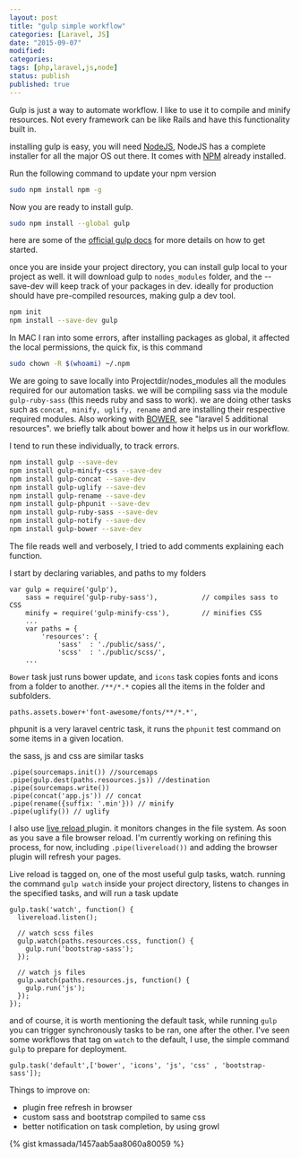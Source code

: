 ```yaml
---
layout: post
title: "gulp simple workflow"
categories: [Laravel, JS]
date: "2015-09-07"
modified:
categories:
tags: [php,laravel,js,node]
status: publish
published: true
---
```


Gulp is just a way to automate workflow. I like to use it to compile and minify resources. Not every framework can be like Rails and have this functionality built in.

installing gulp is easy, you will need [NodeJS](https://nodejs.org/en/), NodeJS has a complete installer for all the major OS out there. It comes with [NPM](https://www.npmjs.com) already installed.

Run the following command to update your npm version

```bash
sudo npm install npm -g
```

Now you are ready to install gulp.

```bash
sudo npm install --global gulp
```

here are some of the [official gulp docs](https://github.com/gulpjs/gulp/tree/master/docs) for more details on how to get started.

once you are inside your project directory, you can install gulp local to your project as well. it will download gulp to `nodes_modules` folder, and the --save-dev will keep track of your packages  in dev. ideally for production should have pre-compiled resources, making gulp a dev tool.

```bash
npm init
npm install --save-dev gulp
```

In MAC I ran into some errors, after installing packages as global, it affected the local permissions, the quick fix, is this command

```bash
sudo chown -R $(whoami) ~/.npm
```

We are going to save locally into Projectdir/nodes_modules all the modules required for our automation tasks. we will be compiling sass via the module `gulp-ruby-sass` (this needs ruby and sass to work). we are doing other tasks such as `concat, minify, uglify, rename` and are installing their respective required modules. Also working with [BOWER](http://bower.io/), see "laravel 5 additional resources". we briefly talk about bower and how it helps us in our workflow.

I tend to run these individually, to track errors.

```bash
npm install gulp --save-dev
npm install gulp-minify-css --save-dev
npm install gulp-concat --save-dev
npm install gulp-uglify --save-dev
npm install gulp-rename --save-dev
npm install gulp-phpunit --save-dev
npm install gulp-ruby-sass --save-dev
npm install gulp-notify --save-dev
npm install gulp-bower --save-dev
```

The file reads well and verbosely, I tried to add comments explaining each function.

I start by declaring variables, and paths to my folders

```JS
var gulp = require('gulp'),
    sass = require('gulp-ruby-sass'),           // compiles sass to CSS
    minify = require('gulp-minify-css'),        // minifies CSS
    ...
    var paths = {
        'resources': {
            'sass'  : './public/sass/',
            'scss'  : './public/scss/',
    ...
```

`Bower` task just runs bower update, and `icons` task copies fonts and icons from a folder to another.
`/**/*.*` copies all the items in the folder and subfolders.

```JS
paths.assets.bower+'font-awesome/fonts/**/*.*',
```

phpunit is a very laravel centric task, it runs the `phpunit` test command on some items in a given location.

the sass, js and css are similar tasks

```JS
.pipe(sourcemaps.init()) //sourcemaps
.pipe(gulp.dest(paths.resources.js)) //destination
.pipe(sourcemaps.write())
.pipe(concat('app.js')) // concat
.pipe(rename({suffix: '.min'})) // minify
.pipe(uglify()) // uglify
```

I also use [live reload ](http://livereload.com)plugin. it monitors changes in the file system. As soon as you save a file browser reload. I'm currently working on refining this process, for now, including `.pipe(livereload())` and adding the browser plugin will refresh your pages.  


Live reload is tagged on, one of the most useful gulp tasks, watch. running the command `gulp watch` inside your project directory, listens to changes in the specified tasks, and will run a task update

```JS
gulp.task('watch', function() {
  livereload.listen();

  // watch scss files
  gulp.watch(paths.resources.css, function() {
    gulp.run('bootstrap-sass');
  });

  // watch js files
  gulp.watch(paths.resources.js, function() {
    gulp.run('js');
  });
});
```

and of course, it is worth mentioning the default task, while running `gulp` you can trigger synchronously tasks to be ran, one after the other. I've seen some workflows that tag on `watch` to the default, I use, the simple command `gulp` to prepare for deployment.

```JS
gulp.task('default',['bower', 'icons', 'js', 'css' , 'bootstrap-sass']);
```

Things to improve on:
- plugin free refresh in browser
- custom sass and bootstrap compiled to same css
- better notification on task completion, by using growl

{% gist kmassada/1457aab5aa8060a80059 %}
